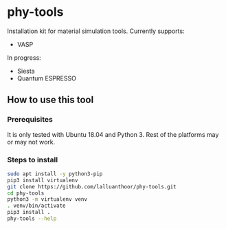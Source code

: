 # phy-tools
Installation kit for material simulation tools. Currently supports:
- VASP

In progress:
- Siesta
- Quantum ESPRESSO

## How to use this tool

### Prerequisites
It is only tested with Ubuntu 18.04 and Python 3. Rest of the platforms may or may not work.

### Steps to install
```bash
sudo apt install -y python3-pip
pip3 install virtualenv
git clone https://github.com/lalluanthoor/phy-tools.git
cd phy-tools
python3 -m virtualenv venv
. venv/bin/activate
pip3 install .
phy-tools --help
```
